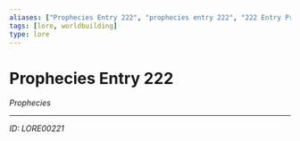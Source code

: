 ```yaml
---
aliases: ["Prophecies Entry 222", "prophecies entry 222", "222 Entry Prophecies"]
tags: [lore, worldbuilding]
type: lore
---
```


# Prophecies Entry 222

*Prophecies*

---
*ID: LORE00221*